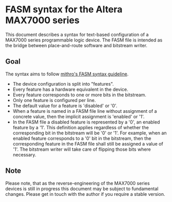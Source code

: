 # FASM syntax for the Altera MAX7000 series

This document describes a syntax for text-based configuration of a MAX7000 series programmable logic device.
The FASM file is intended as the bridge between place-and-route software and bitstream writer.

## Goal

The syntax aims to follow <a href="https://github.com/SymbiFlow/fasm/blob/master/docs/specification.rst">mithro's FASM syntax guideline</a>.

* The device configuration is split into "features".
* Every feature has a hardware equivalent in the device.
* Every feature corresponds to one or more bits in the bitstream.
* Only one feature is configured per line.
* The default value for a feature is 'disabled' or '0'.
* When a feature is named in a FASM file line without assignment of a concrete value, then the implicit assignment is 'enabled' or '1'.
* In the FASM file a disabled feature is represented by a '0', an enabled feature by a '1'.
This definition applies regardless of whether the corresponding bit in the bitstream will be '0' or '1'.
For example, when an enabled feature corresponds to a '0' bit in the bitstream,
then the corresponding feature in the FASM file shall still be assigned a value of '1'.
The bitstream writer will take care of flipping those bits where necessary.

## Note

Please note, that as the reverse-engineering of the MAX7000 series devices is still in progress
this document may be subject to fundamental changes.
Please get in touch with the author if you require a stable version.
